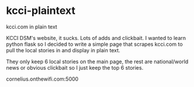 # kcci-plaintext
kcci.com in plain text


KCCI DSM's website, it sucks. Lots of adds and clickbait. I wanted to learn python flask so I decided to write a simple page that scrapes kcci.com to pull the local stories in and display in plain text.

They only keep 6 local stories on the main page, the rest are national/world news or obvious clickbait so I just keep the top 6 stories.

cornelius.onthewifi.com:5000
